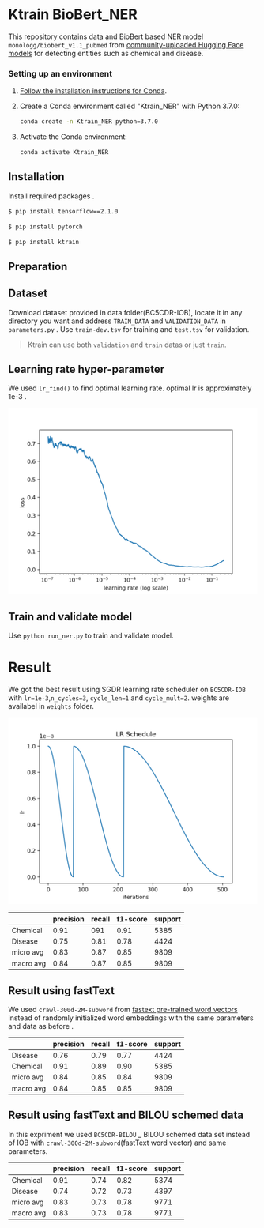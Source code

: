 # Ktrain BioBert_NER
This repository contains data and BioBert based NER model `monologg/biobert_v1.1_pubmed` from [community-uploaded Hugging Face models](https://huggingface.co/models) for detecting entities such as chemical and disease.

### Setting up an environment
1.  [Follow the installation instructions for Conda](https://conda.io/projects/conda/en/latest/user-guide/install/index.html?highlight=conda#regular-installation).
2. Create a Conda environment called "Ktrain_NER" with Python 3.7.0:
    ```bash
    conda create -n Ktrain_NER python=3.7.0
    ```
3. Activate the Conda environment:

    ```bash
    conda activate Ktrain_NER
    ```
## Installation
Install required packages .
```sh
$ pip install tensorflow==2.1.0
```
```sh
$ pip install pytorch
```
```sh
$ pip install ktrain
```

## Preparation
## Dataset
Download dataset provided in data folder(BC5CDR-IOB), locate it in any directory you want and address `TRAIN_DATA` and `VALIDATION_DATA` in `parameters.py` .
Use `train-dev.tsv` for training and `test.tsv` for validation.
> Ktrain can use both `validation` and `train` datas or just `train`.

## Learning rate hyper-parameter
We used `lr_find()` to find optimal learning rate. optimal lr is approximately 1e-3 .

![lr_find](pic/lr_find.png)

## Train and validate model
Use `python run_ner.py` to train and validate model.

# Result
We got the best result using SGDR learning rate scheduler on `BC5CDR-IOB` with `lr=1e-3`,`n_cycles=3`, `cycle_len=1` and `cycle_mult=2`. weights are availabel in `weights` folder.

![SGDR](pic/SGDR.png)

| | precision  | recall  | f1-score  | support  |
|---|---|---|---|---|
|  Chemical | 0.91  | 091  |  0.91 |5385
| Disease  |  0.75 | 0.81  |  0.78 |4424
| micro avg  | 0.83  | 0.87  | 0.85  |9809
| macro avg  |  0.84 | 0.87  | 0.85  |9809

## Result using fastText
We used `crawl-300d-2M-subword` from [fastext pre-trained word vectors](https://fasttext.cc/docs/en/english-vectors.html) instead of randomly initialized word embeddings with the same parameters and data as before .

| | precision  | recall  | f1-score  | support  |
|---|---|---|---|---|
|  Disease | 0.76  | 0.79  |  0.77 |4424
|  Chemical |  0.91 | 0.89  |  0.90 |5385
| micro avg  | 0.84  | 0.85  | 0.84  |9809
| macro avg  |  0.84 | 0.85  | 0.85  |9809

## Result using fastText and BILOU schemed data
In this expriment we used `BC5CDR-BILOU` _ BILOU schemed data set instead of IOB with `crawl-300d-2M-subword`(fastText word vector) and same parameters.

| | precision  | recall  | f1-score  | support  |
|---|---|---|---|---|
|  Chemical | 0.91  | 0.74  |  0.82 |5374
|  Disease |  0.74 | 0.72  |  0.73 |4397
| micro avg  | 0.83  | 0.73  | 0.78  |9771
| macro avg  |  0.83 | 0.73  | 0.78  |9771

